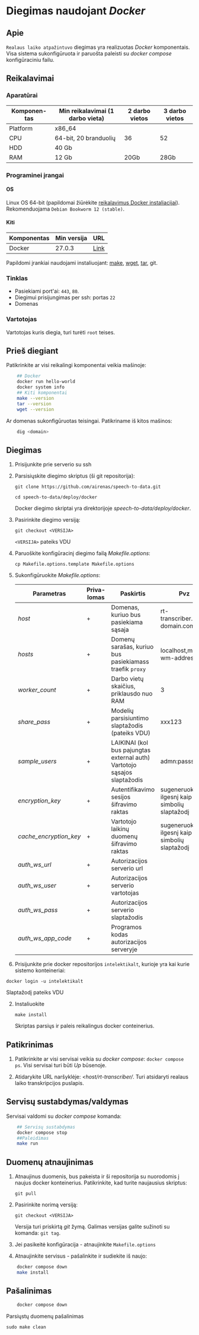 # Diegimas naudojant *Docker*

## Apie

`Realaus laiko atpažintuvo` diegimas yra realizuotas *Docker* komponentais. Visa sistema sukonfigūruota ir paruošta paleisti su *docker compose* konfigūraciniu failu.


## Reikalavimai

### Aparatūrai

| Komponen-tas | Min reikalavimai (1 darbo vieta) | 2 darbo vietos | 3 darbo vietos |
| ------------ | -------------------------------- | -------------- | -------------- |
| Platform     | x86_64                           |                |                |
| CPU          | 64-bit, 20 branduolių            | 36             | 52             |
| HDD          | 40 Gb                            |                |                |
| RAM          | 12 Gb                            | 20Gb           | 28Gb           |

### Programinei įrangai

#### OS

Linux OS 64-bit (papildomai žiūrėkite [reikalavimus Docker instaliacijai](https://docs.docker.com/engine/install/)). Rekomenduojama `Debian Bookworm 12 (stable)`. 


#### Kiti

| Komponentas | Min versija | URL                                             |
| ----------- | ----------- | ----------------------------------------------- |
| Docker      | 27.0.3      | [Link](https://docs.docker.com/engine/install/) |

Papildomi įrankiai naudojami instaliuojant: [make](https://www.gnu.org/software/make/manual/make.html), [wget](https://www.gnu.org/software/wget/manual/wget.html), [tar](https://www.gnu.org/software/tar/manual/), git.

### Tinklas

- Pasiekiami port'ai: `443`, `80`.
- Diegimui prisijungimas per ssh: portas `22`
- Domenas

### Vartotojas

Vartotojas kuris diegia, turi turėti `root` teises.

## Prieš diegiant

Patikrinkite ar visi reikalingi komponentai veikia mašinoje:

```bash
    ## Docker
    docker run hello-world
    docker system info
    ## Kiti komponentai
    make --version
    tar --version
    wget --version
```   
 
Ar domenas sukonfigūruotas teisingai. Patikriname iš kitos mašinos:
```bash
    dig <domain>
```

## Diegimas
1. Prisijunkite prie serverio su ssh

1. Parsisiųskite diegimo skriptus (ši git repositorija):

    `git clone https://github.com/airenas/speech-to-data.git`

    `cd speech-to-data/deploy/docker`

    Docker diegimo skriptai yra direktorijoje *speech-to-data/deploy/docker*.

1. Pasirinkite diegimo versiją:

    `git checkout <VERSIJA>`
    
    `<VERSIJA>` pateiks VDU

1. Paruoškite konfigūracinį diegimo failą *Makefile.options*:

    `cp Makefile.options.template Makefile.options`

1. Sukonfigūruokite *Makefile.options*:

    | Parametras          | Priva-lomas | Paskirtis                                                                                             | Pvz                                               |
    | ------------------- | ----------- | ----------------------------------------------------------------------------------------------------- | ------------------------------------------------- |
    | *host*              | +           | Domenas, kuriuo bus pasiekiama sąsaja                                                                 | rt-transcriber.my-domain.com                      |
    | *hosts*              | +          | Domenų sarašas, kuriuo bus pasiekiamass traefik `proxy`                                               | localhost,my-wm-address                           |
    | *worker_count*      | +           | Darbo vietų skaičius, priklausdo nuo RAM                                                              | 3                                                 |
    | *share_pass*        | +           | Modelių parsisiuntimo slaptažodis (pateiks VDU)                                                       | xxx123                                            |
    | *sample_users*      | +           | LAIKINAI (kol bus pajungtas external auth) Vartotojo sąsajos slaptažodis                              | admn:passsss23                                    |
    | *encryption_key*    | +           | Autentifikavimo sesijos šifravimo raktas                                                              | sugeneruokite ilgesnį kaip 32 simbolių slaptažodį |
    | *cache_encryption_key*    | +     | Vartotojo laikinų duomenų šifravimo raktas                                                            | sugeneruokite ilgesnį kaip 32 simbolių slaptažodį |
    | *auth_ws_url*       | +           | Autorizacijos serverio url                                                                            |                                                   |
    | *auth_ws_user*      | +           | Autorizacijos serverio vartotojas                                                                     |                                                   |
    | *auth_ws_pass*      | +           | Autorizacijos serverio slaptažodis                                                                    |                                                   |
    | *auth_ws_app_code*  | +           | Programos kodas autorizacijos serveryje                                                               |                                                   |


1. Prisijunkite prie docker repositorijos `intelektikalt`, kurioje yra kai kurie sistemo konteineriai:

`docker login -u intelektikalt`

Slaptažodį pateiks VDU

2. Instaliuokite

    `make install`

    Skriptas parsiųs ir paleis reikalingus docker conteinerius.

## Patikrinimas

1. Patikrinkite ar visi servisai veikia su *docker compose*: `docker compose ps`. Visi servisai turi būti *Up* būsenoje.

1. Atidarykite URL naršyklėje: *<host/rt-transcriber/*. Turi atsidaryti realaus laiko transkripcijos puslapis.

## Servisų sustabdymas/valdymas

Servisai valdomi su *docker compose* komanda:

```bash
    ## Servisų sustabdymas
    docker compose stop
    ##Paleidimas
    make run
```

## Duomenų atnaujinimas

1. Atnaujinus duomenis, bus pakeista ir ši repositorija su nuorodomis į naujus docker konteinerius. Patikrinkite, kad turite naujausius skriptus:

    `git pull`

1. Pasirinkite norimą versiją:

    `git checkout <VERSIJA>`

    Versija turi priskirtą *git* žymą. Galimas versijas galite sužinoti su komanda: `git tag`.

1. Jei pasikeitė konfigūracija - atnaujinkite `Makefile.options`

1. Atnaujinkite servisus - pašalinkite ir sudiekite iš naujo:

```bash
    docker compose down
    make install
```

## Pašalinimas

```bash
    docker compose down
```

Parsiųstų duomenų pašalinimas
```
sudo make clean
```
